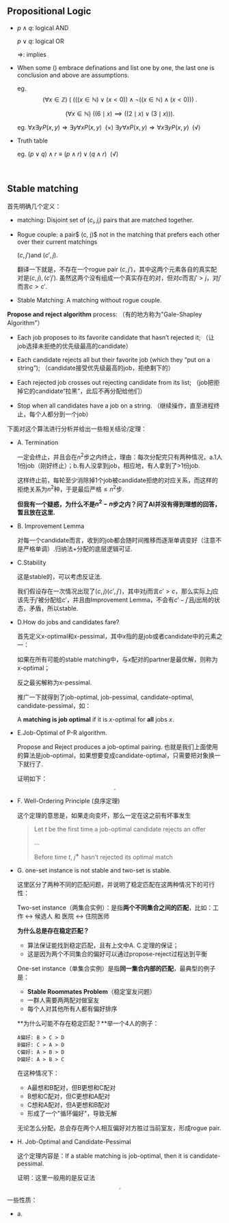 ## Propositional Logic

* $p \land q$: logical AND

  $p \lor q$: logical OR

  $\Longrightarrow$: implies

* When some () embrace definations and list one by one, the last one is conclusion and above are assumptions.

  eg. $$(\forall x\in\mathbb{Z})\ (\ (((x\in\mathbb{N})\vee(x<0))\wedge\neg((x\in\mathbb{N})\wedge(x<0)))\ .$$

  $$(\forall x\in\mathbb{N})\ ((6\mid x)\implies((2\mid x)\vee(3\mid x))).$$

  eg. $\forall x \exists y P(x,y) \Longrightarrow \exists y \forall x P(x,y) ~~ (\times)$ $\exists y \forall x P(x,y) \Longrightarrow  \forall x \exists y P(x,y) ~~ (√)$

* Truth table

  eg. $(p\lor q)\land r \equiv (p\land r) \lor (q \land r) ~~ (√)$

<br/>

## Stable matching

首先明确几个定义：

* matching: Disjoint set of $(c_i, j_i)$ pairs that are matched together.

* Rogue couple: a pair$ (c, j)$ not in the matching that prefers each other over their current matchings

  $(c,j')$and $(c',j)$.

  翻译一下就是，不存在一个rogue pair $(c,j')$，其中这两个元素各自的真实配对是$(c,j),(c'j')$. 虽然这两个没有组成一个真实存在的对，但对$c$而言$j'>j$，对$j'$而言$c>c'$.

* Stable Matching: A matching without rogue couple.

**Propose and reject algorithm** process: （有的地方称为"Gale-Shapley Algorithm"）

* Each job proposes to its favorite candidate that hasn’t rejected it; （让job选择未拒绝的优先级最高的candidate）

* Each candidate rejects all but their favorite job (which they “put on a string”); （candidate接受优先级最高的job，拒绝剩下的）

* Each rejected job crosses out rejecting candidate from its list;  （job把拒掉它的candidate“拉黑”，此后不再分配给他们）

* Stop when all candidates have a job on a string. （继续操作，直至进程终止，每个人都分到一个job）

下面对这个算法进行分析并给出一些相关结论/定理：

* A. Termination 

  一定会终止，并且会在$n^2$步之内终止，理由：每次分配完只有两种情况，a.1人1份job（刚好终止）；b.有人没拿到job，相应地，有人拿到了>1份job.

  这样终止前，每轮至少消除掉1个job被candidate拒绝的对应关系，而这样的拒绝关系为$n^2$种，于是最后严格$\leq n^2$步.

  **但我有一个疑惑，为什么不是$n^2-n$步之内？问了AI并没有得到理想的回答，暂且放在这里.**

* B. Improvement Lemma

  对每一个candidate而言，收到的job都会随时间推移而逐渐单调变好（注意不是严格单调）.归纳法+分配的底层逻辑可证.

* C.Stability

  这是stable的，可以考虑反证法. 

  我们假设存在一次情况出现了$(c,j)(c',j')$，其中对$j$而言$c'>c$，那么实际上$j$应该先于$j'$被分配给$c'$，并且由Improvement Lemma，不会有$c'-j'$且$j$出局的状态，矛盾，所以stable.

* D.How do jobs and candidates fare?

  首先定义x-optimal和x-pessimal，其中$x$指的是job或者candidate中的元素之一：

  如果在所有可能的stable matching中，与$x$配对的partner是最优解，则称为x-optimal；

  反之最劣解称为x-pessimal.

  推广一下就得到了job-optimal, job-pessimal, candidate-optimal, candidate-pessimal，如：

  A **matching is job optimal** if it is *x*-optimal for **all** jobs *x*.

* E.Job-Optimal of P-R algorithm.

  Propose and Reject produces a job-optimal pairing. 也就是我们上面使用的算法是job-optimal，如果想要变成candidate-optimal，只需要把对象换一下就行了.

  证明如下：

<center><img src="..\photos\cs70\pralgo-1.png" style = "zoom: 25%;"/></center>

* F. Well-Ordering Principle (良序定理)

  这个定理的意思是，如果走向变坏，那么一定在这之前有坏事发生

  > Let *t* be the first time a job-optimal candidate rejects an offer
  >
  > ...
  >
  > Before time *t*, $j^∗$ hasn’t rejected its optimal match

* G. one-set instance is not stable and two-set is stable.

  这里区分了两种不同的匹配问题，并说明了稳定匹配在这两种情况下的可行性：

  Two-set instance（两集合实例）：是指**两个不同集合之间的匹配**，比如：工作 ↔ 候选人 和  医院 ↔ 住院医师

  **为什么总是存在稳定匹配？**

  * 算法保证能找到稳定匹配，且有上文中A. C.定理的保证；
  * 这是因为两个不同集合的偏好可以通过propose-reject过程达到平衡

  One-set instance（单集合实例）是指**同一集合内部的匹配**，最典型的例子是：

  * **Stable Roommates Problem**（稳定室友问题）
  * 一群人需要两两配对做室友
  * 每个人对其他所有人都有偏好排序

  **为什么可能不存在稳定匹配？**举一个4人的例子：

  ```
  A偏好: B > C > D
  B偏好: C > A > D  
  C偏好: A > B > D
  D偏好: A > B > C
  ```

  在这种情况下：

  * A最想和B配对，但B更想和C配对
  * B想和C配对，但C更想和A配对
  * C想和A配对，但A更想和B配对
  * 形成了一个"循环偏好"，导致无解

  无论怎么分配，总会存在两个人相互偏好对方胜过当前室友，形成rogue pair.

* H. Job-Optimal and Candidate-Pessimal

  这个定理内容是：If a stable matching is job-optimal, then it is candidate-pessimal.

  证明：这里一般用的是反证法

   <center><img src="..\photos\cs70\pralgo-2.png" style = "zoom: 25%;"/></center>

一些性质：

* a. 
